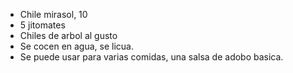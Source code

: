 - Chile mirasol, 10
- 5 jitomates
- Chiles de arbol al gusto
- Se cocen en agua, se licua.
- Se puede usar para varias comidas, una salsa de adobo basica.
